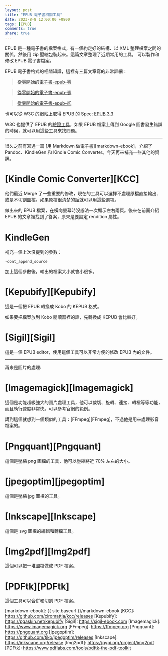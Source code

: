 ```yaml
---
layout: post
title: "EPUB 電子書相關工具"
date: 2023-8-8 12:00:00 +0800
tags: [EPUB]
comments: true
share: true
---
```


EPUB 是一種電子書的檔案格式，有一個約定好的結構、以 XML 整理檔案之間的關係，然後用 zip 壓縮包裝起來。這篇文章整理了近期常用的工具， 可以製作和修改 EPUB 電子書檔案。

EPUB 電子書格式的相關知識，這裡有三篇文章寫的非常詳細：

> [從零開始的電子書-epub-零][epub0]

> [從零開始的電子書-epub-壹][epub1]

> [從零開始的電子書-epub-貳][epub2]

也可以從 W3C 的網站上取得 EPUB 的 Spec: [EPUB 3.3][epub33]

W3C 也提供了 EPUB 的[驗證工具][epub_check]，如果 EPUB 檔案上傳到 Google 圖書發生錯誤的時候，就可以用這些工具來找問題。

---

很久之前有寫過一篇 [用 Markdown 做電子書][markdown-ebook]，介紹了 Pandoc、KindleGen 和 Kindle Comic Converter。今天再來補充一些其他的資訊。

# [Kindle Comic Converter][KCC]

他們最近 Merge 了一些重要的修改，現在的工具可以選擇不處理原檔直接輸出、或是不切割圖檔。如果原檔很清楚的話就可以用這些選項。

做出來的 EPUB 檔案，在橫向螢幕時沒辦法一次顯示左右兩頁。後來在前面介紹 EPUB 的文章裡找到了答案，原來是要設定 rendition 屬性。

# KindleGen

補充一個上次沒提到的參數：

`-dont_append_source`

加上這個參數後，輸出的檔案大小就會小很多。

# [Kepubify][Kepubify]

這是一個把 EPUB 轉換成 Kobo 的 KEPUB 格式。

如果要把檔案放到 Kobo 閱讀器裡的話，先轉換成 KEPUB 會比較好。

# [Sigil][Sigil]

這是一個 EPUB editor，使用這個工具可以非常方便的修改 EPUB 內的文件。

---

再來是圖片的處理:

# [Imagemagick][Imagemagick]

這個是功能超級強大的圖片處理工具，他可以裁切、旋轉、連接、轉檔等等功能，而且執行速度非常快。可以參考官網的範例。

講到這個就想到一個類似的工具：[FFmpeg][FFmpeg]，不過他是用來處理影音檔案的。

# [Pngquant][Pngquant]

這個是壓縮 png 圖檔的工具，他可以壓縮將近 70% 左右的大小。

# [jpegoptim][jpegoptim]

這個是壓縮 jpg 圖檔的工具。

# [Inkscape][Inkscape]

這個是 svg 圖檔的編輯和轉檔工具。

# [Img2pdf][Img2pdf]

這個可以把一堆圖檔做成 PDF 檔案。

# [PDFtk][PDFtk]

這個工具可以合併和切割 PDF 檔案。



[epub0]: https://medium.com/parenting-tw/從零開始的電子書-epub-零-7b9f8676cab8
[epub1]: https://medium.com/parenting-tw/從零開始的電子書-epub-壹-72da1aca6571
[epub2]: https://medium.com/parenting-tw/從零開始的電子書-epub-貳-bb4393ad0c8
[epub33]: https://www.w3.org/TR/epub-33/
[epub_check]: https://github.com/w3c/epubcheck
[markdown-ebook]: {{ site.baseurl }}/markdown-ebook
[KCC]: https://github.com/ciromattia/kcc/releases
[Kepubify]: https://pgaskin.net/kepubify
[Sigil]: https://sigil-ebook.com
[Imagemagick]: https://www.imagemagick.org
[FFmpeg]: https://ffmpeg.org
[Pngquant]: https://pngquant.org
[jpegoptim]: https://github.com/tjko/jpegoptim/releases
[Inkscape]: https://inkscape.org/release
[Img2pdf]: https://pypi.org/project/img2pdf
[PDFtk]: https://www.pdflabs.com/tools/pdftk-the-pdf-toolkit

